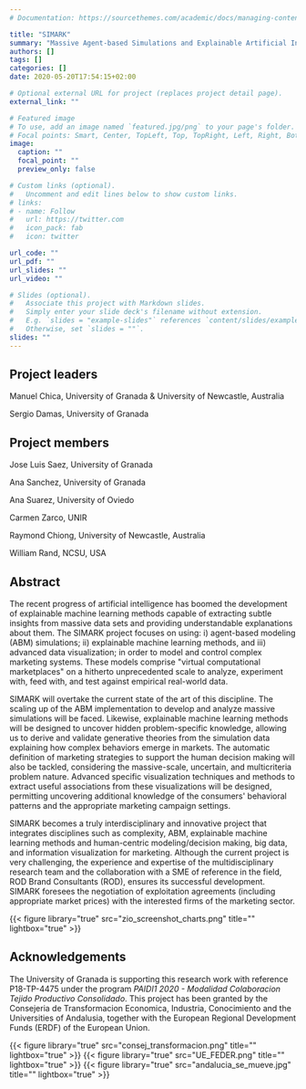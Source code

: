 ```yaml
---
# Documentation: https://sourcethemes.com/academic/docs/managing-content/

title: "SIMARK"
summary: "Massive Agent-based Simulations and Explainable Artificial Intelligence in Marketing"
authors: []
tags: []
categories: []
date: 2020-05-20T17:54:15+02:00

# Optional external URL for project (replaces project detail page).
external_link: ""

# Featured image
# To use, add an image named `featured.jpg/png` to your page's folder.
# Focal points: Smart, Center, TopLeft, Top, TopRight, Left, Right, BottomLeft, Bottom, BottomRight.
image:
  caption: ""
  focal_point: ""
  preview_only: false

# Custom links (optional).
#   Uncomment and edit lines below to show custom links.
# links:
# - name: Follow
#   url: https://twitter.com
#   icon_pack: fab
#   icon: twitter

url_code: ""
url_pdf: ""
url_slides: ""
url_video: ""

# Slides (optional).
#   Associate this project with Markdown slides.
#   Simply enter your slide deck's filename without extension.
#   E.g. `slides = "example-slides"` references `content/slides/example-slides.md`.
#   Otherwise, set `slides = ""`.
slides: ""
---
```


## Project leaders


Manuel Chica, University of Granada & University of Newcastle, Australia

Sergio Damas, University of Granada


## Project members


Jose Luis Saez, University of Granada

Ana Sanchez, University of Granada

Ana Suarez, University of Oviedo

Carmen Zarco, UNIR

Raymond Chiong, University of Newcastle, Australia

William Rand, NCSU, USA



## Abstract

The recent progress of artificial intelligence has boomed the development of explainable machine learning methods capable of extracting subtle insights from massive data sets and providing
understandable explanations about them. The SIMARK project focuses on using: i) agent-based modeling (ABM) simulations; ii) explainable machine learning methods, and iii) advanced data
visualization; in order to model and control complex marketing systems. These models comprise "virtual computational marketplaces" on a hitherto unprecedented scale to analyze, experiment
with, feed with, and test against empirical real-world data. 

SIMARK will overtake the current state of the art of this discipline. The scaling up of the ABM implementation to develop and analyze massive simulations will be faced. Likewise, explainable
machine learning methods will be designed to uncover hidden problem-specific knowledge, allowing us to derive and validate generative theories from the simulation data explaining how
complex behaviors emerge in markets. The automatic definition of marketing strategies to support the human decision making will also be tackled, considering the massive-scale, uncertain, and multicriteria problem nature. Advanced specific visualization techniques and methods to extract useful associations from these visualizations will be designed, permitting uncovering additional
knowledge of the consumers' behavioral patterns and the appropriate marketing campaign settings.

SIMARK becomes a truly interdisciplinary and innovative project that integrates disciplines such as complexity, ABM, explainable machine learning methods and human-centric modeling/decision
making, big data, and information visualization for marketing. Although the current project is very challenging, the experience and expertise of the multidisciplinary research team and the
collaboration with a SME of reference in the field, ROD Brand Consultants (ROD), ensures its successful development. SIMARK foresees the negotiation of exploitation agreements (including
appropriate market prices) with the interested firms of the marketing sector.



{{< figure library="true" src="zio_screenshot_charts.png" title="" lightbox="true" >}}


## Acknowledgements


The University of Granada is supporting this research work with reference P18-TP-4475 under the program *PAIDI1 2020 - Modalidad Colaboracion Tejido Productivo Consolidado*. This project has been granted by the Consejeria de Transformacion Economica, Industria, Conocimiento and the Universities of Andalusia, together with the European Regional Development Funds (ERDF) of the European Union.


{{< figure library="true" src="consej_transformacion.png" title="" lightbox="true" >}}
{{< figure library="true" src="UE_FEDER.png" title="" lightbox="true" >}}
{{< figure library="true" src="andalucia_se_mueve.jpg" title="" lightbox="true" >}}


